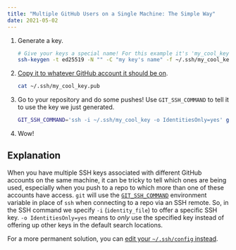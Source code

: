 ```yaml
---
title: "Multiple GitHub Users on a Single Machine: The Simple Way"
date: 2021-05-02
---
```


1. Generate a key.

    ```bash
    # Give your keys a special name! For this example it's 'my_cool_key'
    ssh-keygen -t ed25519 -N "" -C "my key's name" -f ~/.ssh/my_cool_key
    ```

2. [Copy it to whatever GitHub account it should be on](https://github.com/settings/keys).

    ```bash
    cat ~/.ssh/my_cool_key.pub
    ```

3. Go to your repository and do some pushes! Use `GIT_SSH_COMMAND` to tell it to use the key we just generated.

    ```bash
    GIT_SSH_COMMAND='ssh -i ~/.ssh/my_cool_key -o IdentitiesOnly=yes' git push
    ```

4. Wow!

## Explanation

When you have multiple SSH keys associated with different GitHub accounts on the same machine, it can be tricky to tell which ones are being used, especially when you push to a repo to which more than one of these accounts have access. `git` will use the [`GIT_SSH_COMMAND`](https://git-scm.com/docs/git#Documentation/git.txt-codeGITSSHCOMMANDcode) environment variable in place of `ssh` when connecting to a repo via an SSH remote. So, in the SSH command we specify `-i` (`identity_file`) to offer a specific SSH key. `-o IdentitiesOnly=yes` means to *only* use the specified key instead of offering up other keys in the default search locations.

For a more permanent solution, you can [edit your `~/.ssh/config` instead](https://gist.github.com/jexchan/2351996).